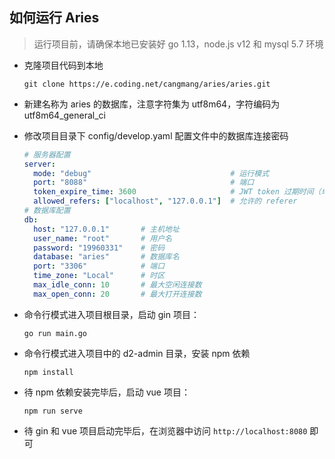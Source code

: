 ## 如何运行 Aries

> 运行项目前，请确保本地已安装好 go 1.13，node.js v12 和 mysql 5.7 环境

- 克隆项目代码到本地

  ```shell
  git clone https://e.coding.net/cangmang/aries/aries.git
  ```

- 新建名称为 aries 的数据库，注意字符集为 utf8m64，字符编码为 utf8m64_general_ci

- 修改项目目录下 config/develop.yaml 配置文件中的数据库连接密码
  ```yaml
  # 服务器配置
  server:
    mode: "debug"                               # 运行模式
    port: "8088"                                # 端口
    token_expire_time: 3600                     # JWT token 过期时间（单位：秒）
    allowed_refers: ["localhost", "127.0.0.1"]  # 允许的 referer
  # 数据库配置
  db:
    host: "127.0.0.1"       # 主机地址
    user_name: "root"       # 用户名
    password: "19960331"    # 密码
    database: "aries"       # 数据库名
    port: "3306"            # 端口
    time_zone: "Local"      # 时区
    max_idle_conn: 10       # 最大空闲连接数
    max_open_conn: 20       # 最大打开连接数
  ```

- 命令行模式进入项目根目录，启动 gin 项目：

  ```shell
  go run main.go
  ```
 
- 命令行模式进入项目中的 d2-admin 目录，安装 npm 依赖
  ```shell
  npm install
  ```
 
- 待 npm 依赖安装完毕后，启动 vue 项目：

  ```shell
  npm run serve
  ```

- 待 gin 和 vue 项目启动完毕后，在浏览器中访问 `http://localhost:8080` 即可
